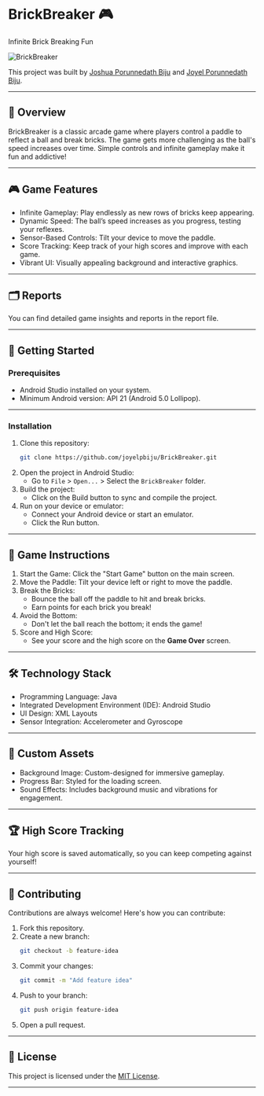 # BrickBreaker 🎮  
Infinite Brick Breaking Fun

![BrickBreaker](https://via.placeholder.com/800x400.png?text=BrickBreaker+Game+Banner)

This project was built by [Joshua Porunnedath Biju](https://github.com/JOSHUAPBIJU) and [Joyel Porunnedath Biju](https://github.com/joyelpbiju).

---

## 📖 Overview

BrickBreaker is a classic arcade game where players control a paddle to reflect a ball and break bricks. The game gets more challenging as the ball's speed increases over time. Simple controls and infinite gameplay make it fun and addictive!  

---

## 🎮 Game Features
- Infinite Gameplay: Play endlessly as new rows of bricks keep appearing.
- Dynamic Speed: The ball’s speed increases as you progress, testing your reflexes.
- Sensor-Based Controls: Tilt your device to move the paddle.
- Score Tracking: Keep track of your high scores and improve with each game.
- Vibrant UI: Visually appealing background and interactive graphics.

---

## 🗂️ Reports
You can find detailed game insights and reports in the report file.

---

## 🚀 Getting Started

### Prerequisites
- Android Studio installed on your system.
- Minimum Android version: API 21 (Android 5.0 Lollipop).

---

### Installation

1. Clone this repository:
   ```bash
   git clone https://github.com/joyelpbiju/BrickBreaker.git
   ```
2. Open the project in Android Studio:
   - Go to `File` > `Open...` > Select the `BrickBreaker` folder.
3. Build the project:
   - Click on the Build button to sync and compile the project.
4. Run on your device or emulator:
   - Connect your Android device or start an emulator.
   - Click the Run button.

---

## 📜 Game Instructions

1. Start the Game: Click the "Start Game" button on the main screen.
2. Move the Paddle: Tilt your device left or right to move the paddle.
3. Break the Bricks:
   - Bounce the ball off the paddle to hit and break bricks.
   - Earn points for each brick you break!
4. Avoid the Bottom:
   - Don't let the ball reach the bottom; it ends the game!
5. Score and High Score:
   - See your score and the high score on the **Game Over** screen.

---

## 🛠️ Technology Stack

- Programming Language: Java
- Integrated Development Environment (IDE): Android Studio
- UI Design: XML Layouts
- Sensor Integration: Accelerometer and Gyroscope

---

## 🎨 Custom Assets

- Background Image: Custom-designed for immersive gameplay.
- Progress Bar: Styled for the loading screen.
- Sound Effects: Includes background music and vibrations for engagement.

---

## 🏆 High Score Tracking

Your high score is saved automatically, so you can keep competing against yourself!

---

## 🤝 Contributing

Contributions are always welcome! Here's how you can contribute:
1. Fork this repository.
2. Create a new branch:
   ```bash
   git checkout -b feature-idea
   ```
3. Commit your changes:
   ```bash
   git commit -m "Add feature idea"
   ```
4. Push to your branch:
   ```bash
   git push origin feature-idea
   ```
5. Open a pull request.

---

## 📄 License

This project is licensed under the [MIT License](LICENSE).

---

